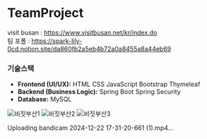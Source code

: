 # TeamProject

visit busan : https://www.visitbusan.net/kr/index.do  
팀 포폴 : https://spark-lily-0cd.notion.site/da860fb2a5eb4b72a0a8455a8a44eb69  

### 기술스택
- **Frontend (UI/UX):**
  HTML
  CSS
  JavaScript
  Bootstrap
  Thymeleaf
- **Backend (Business Logic):**
  Spring Boot
  Spring Security
- **Database:**
  MySQL

![비짓부산1](https://github.com/user-attachments/assets/1d7521b1-6c44-4d4a-b4dd-4230a491d8fb)
![비짓부산2](https://github.com/user-attachments/assets/b82689ea-65d7-4e4b-8c20-2293fee6ee32)
![비짓부산3](https://github.com/user-attachments/assets/db8af690-6d3b-4445-9e55-0c3a6638da0e)


Uploading bandicam 2024-12-22 17-31-20-661 (1).mp4…

